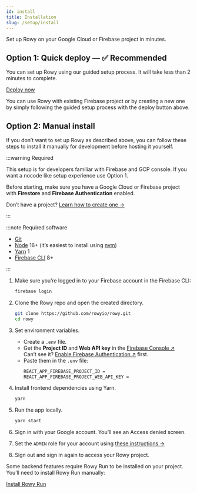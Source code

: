 ```yaml
---
id: install
title: Installation
slug: /setup/install
---
```


Set up Rowy on your Google Cloud or Firebase project in minutes.

## Option 1: Quick deploy — ✅ Recommended

You can set up Rowy using our guided setup process. It will take less than 2 minutes to complete. 

<p>
<a href="https://deploy.rowy.app" class="button button--lg">Deploy now</a>
</p>

You can use Rowy with existing Firebase project or by creating a new one by simply following the guided setup process with the deploy button above.

## Option 2: Manual install

If you don’t want to set up Rowy as described above, you can follow these steps
to install it manually for development before hosting it yourself.

:::warning Required

This setup is for developers familiar with Firebase and GCP console. If you want a nocode like setup experience use Option 1. 

Before starting, make sure you have a Google Cloud or Firebase project with
**Firestore** and **Firebase Authentication** enabled.

Don’t have a project? [Learn how to create one&nbsp;→](./firebase-project.md)

:::

:::note Required software

- [Git](https://git-scm.com/downloads)
- [Node](https://nodejs.org/en/download/) 16+ (it’s easiest to install using
  [nvm](https://github.com/nvm-sh/nvm#intro))
- [Yarn](https://classic.yarnpkg.com/en/docs/install/) 1
- [Firebase CLI](https://firebase.google.com/docs/cli) 8+

:::

1. Make sure you’re logged in to your Firebase account in the Firebase CLI:

   ```bash
   firebase login
   ```

2. Clone the Rowy repo and open the created directory.

   ```bash
   git clone https://github.com/rowyio/rowy.git
   cd rowy
   ```

3. Set environment variables.

   - Create a `.env` file.
   - Get the **Project ID** and **Web API key** in the
     [Firebase Console&nbsp;&UpperRightArrow;](https://console.firebase.google.com/project/_/settings/general)  
     Can’t see it?
     [Enable Firebase Authentication&nbsp;&UpperRightArrow;](https://console.firebase.google.com/project/_/authentication)
     first.
   - Paste them in the `.env` file:
     ```bash
     REACT_APP_FIREBASE_PROJECT_ID =
     REACT_APP_FIREBASE_PROJECT_WEB_API_KEY =
     ```

4. Install frontend dependencies using Yarn.

   ```bash
   yarn
   ```

5. Run the app locally.

   ```bash
   yarn start
   ```

6. Sign in with your Google account. You’ll see an Access denied screen.

7. Set the `ADMIN` role for your account using
   [these instructions&nbsp;&RightArrow;](/setup/roles?set-user-roles-tabs=admin-sdk#set-user-roles)

8. Sign out and sign in again to access your Rowy project.

Some backend features require Rowy Run to be installed on your project. You’ll
need to install Rowy Run manually:

<p>
<a href="/rowy-run" class="button">Install Rowy Run</a>
</p>

